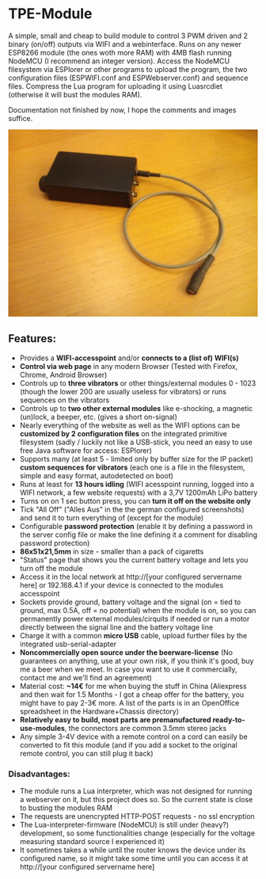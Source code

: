 # TPE-Module
A simple, small and cheap to build module to control 3 PWM driven and 2 binary (on/off) outputs via WIFI and a webinterface.
Runs on any newer ESP8266 module (the ones woth more RAM) with 4MB flash running NodeMCU (I recommend an integer version).
Access the NodeMCU filesystem via ESPlorer or other programs to upload the program, the two configuration files (ESPWIFI.conf and ESPWebserver.conf) and sequence files.
Compress the Lua program for uploading it using Luasrcdiet (otherwise it will bust the modules RAM).

Documentation not finished by now, I hope the comments and images suffice.

![Module photos](https://github.com/OlexOlex/TPE-Module/blob/master/Hardware%2BChassis/Pictures/IMG_20160630_033513.jpg)

## Features:
* Provides a **WIFI-accesspoint** and/or **connects to a (list of) WIFI(s)**
* **Control via web page** in any modern Browser (Tested with Firefox, Chrome, Android Browser)
* Controls up to **three vibrators** or other things/external modules 0 - 1023 (though the lower 200 are usually useless for vibrators) or runs sequences on the vibrators
* Controls up to **two other external modules** like e-shocking, a magnetic (un)lock, a beeper, etc. (gives a short on-signal)
* Nearly everything of the website as well as the WIFI options can be **customized by 2 configuration files** on the integrated primitive filesystem (sadly / luckily not like a USB-stick, you need an easy to use free Java software for access: ESPlorer) 
* Supports many (at least 5 - limited only by buffer size for the IP packet) **custom sequences for vibrators** (each one is a file in the filesystem, simple and easy format, autodetected on boot)
* Runs at least for **13 hours idling** (WIFI acesspoint running, logged into a WIFI network, a few website requests) with a 3,7V 1200mAh LiPo battery
* Turns on on 1 sec button press, you can **turn it off on the website only**
* Tick "All Off" ("Alles Aus" in the the german configured screenshots) and send it to turn everything of (except for the module)
* Configurable **password protection** (enable it by defining a password in the server config file or make the line defining it a comment for disabling password protection)
* **86x51x21,5mm** in size - smaller than a pack of cigaretts
* "Status" page that shows you the current battery voltage and lets you turn off the module
* Access it in the local network at http://[your configured servername here] or 192.168.4.1 if your device is connected to the modules accesspoint
* Sockets provide ground, battery voltage and the signal (on = tied to ground, max 0.5A, off = no potential) when the module is on, so you can permanently power external modules/cirquits if needed or run a motor directly between the signal line and the battery voltage line
* Charge it with a common **micro USB** cable, upload further files by the integrated usb-serial-adapter
* **Noncommercially open source under the beerware-license** (No guarantees on anything, use at your own risk, if you think it's good, buy me a beer when we meet. In case you want to use it commercially, contact me and we'll find an agreement)
* Material cost: **~14€** for me when buying the stuff in China (Aliexpress and then wait for 1.5 Months - I got a cheap offer for the battery, you might have to pay 2-3€ more. A list of the parts is in an OpenOffice spreadsheet in the Hardware+Chassis directory)
* **Relatively easy to build, most parts are premanufactured ready-to-use-modules**, the connectors are common 3.5mm stereo jacks
* Any simple 3-4V device with a remote control on a cord can easily be converted to fit this module (and if you add a socket to the original remote control, you can still plug it back)

### Disadvantages:
* The module runs a Lua interpreter, which was not designed for running a webserver on it, but this project does so. So the current state is close to busting the modules RAM
* The requests are unencrypted HTTP-POST requests - no ssl encryption 
* The Lua-interpreter-firmware (NodeMCU) is still under (heavy?) development, so some functionalities change (especially for the voltage measuring standard source I experienced it)
* It sometimes takes a while until the router knows the device under its configured name, so it might take some time until you can access it at http://[your configured servername here]

